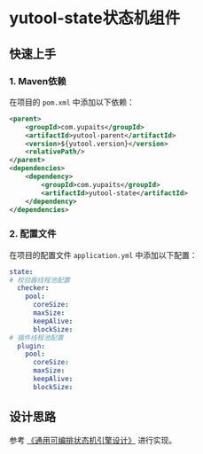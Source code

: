 # yutool-state状态机组件

## 快速上手
### 1. Maven依赖
在项目的 `pom.xml` 中添加以下依赖：
```xml
<parent>
    <groupId>com.yupaits</groupId>
    <artifactId>yutool-parent</artifactId>
    <version>${yutool.version}</version>
    <relativePath/>
</parent>
<dependencies>
    <dependency>
        <groupId>com.yupaits</groupId>
        <artifactId>yutool-state</artifactId>
    </dependency>
</dependencies>
```

### 2. 配置文件

在项目的配置文件 `application.yml` 中添加以下配置：

```yaml
state:
# 校验器线程池配置
  checker:
    pool:
      coreSize:
      maxSize:
      keepAlive:
      blockSize:
# 插件线程池配置
  plugin:
    pool:
      coreSize:
      maxSize:
      keepAlive:
      blockSize:
```

## 设计思路

参考 [《通用可编排状态机引擎设计》](../../软件开发/软件架构/通用可编排状态机引擎设计.md) 进行实现。